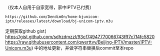 （仅本人自用于自家宽带，家中IPTV已付费）<br>
```
https://github.com/Dendim0n/home-bjunicom-iptv/releases/latest/download/bj-unicom-iptv.m3u
```
定期获取github gist( https://gist.github.com/sdhzdmzzl/93cf74947770066743fff7c7f4fc5820 https://raw.githubusercontent.com/qwerttvv/Beijing-IPTV/master/IPTV-Unicom.m3u) 中的地址更新，并做字符串替换后commit至本repo
